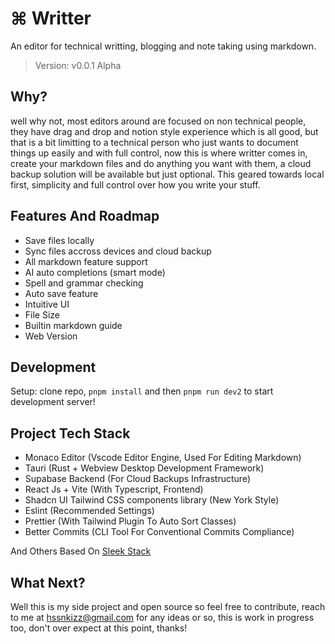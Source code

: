 # ⌘ Writter

An editor for technical writting, blogging and note taking using markdown.

> Version: v0.0.1 Alpha

## Why?

well why not, most editors around are focused on non technical people, they have drag and drop and notion style experience which is all good, but that is a bit limitting to a technical person who just wants to document things up easily and with full control, now this is where writter comes in, create your markdown files and do anything you want with them, a cloud backup solution will be available but just optional. This geared towards local first, simplicity and full control over how you write your stuff.

## Features And Roadmap

- Save files locally
- Sync files accross devices and cloud backup
- All markdown feature support
- AI auto completions (smart mode)
- Spell and grammar checking
- Auto save feature
- Intuitive UI
- File Size
- Builtin markdown guide
- Web Version

## Development

 Setup: clone repo, `pnpm install` and then `pnpm run dev2` to start development server!

## Project Tech Stack

- Monaco Editor (Vscode Editor Engine, Used For Editing Markdown)
- Tauri (Rust + Webview Desktop Development Framework)
- Supabase Backend (For Cloud Backups Infrastructure)
- React Js + Vite (With Typescript, Frontend)
- Shadcn UI Tailwind CSS components library (New York Style)
- Eslint (Recommended Settings)
- Prettier (With Tailwind Plugin To Auto Sort Classes)
- Better Commits (CLI Tool For Conventional Commits Compliance)

And Others Based On [Sleek Stack](/SleekStack.md)

## What Next?

Well this is my side project and open source so feel free to contribute, reach to me at [hssnkizz@gmail.com](hssnkizz@gmail.com) for any ideas or so, this is work in progress too, don't over expect at this point, thanks!